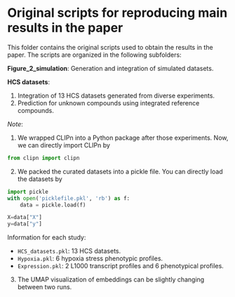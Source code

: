 # Original scripts for reproducing main results in the paper

This folder contains the original scripts used to obtain the results in the paper. The scripts are organized in the following subfolders:

**Figure_2_simulation**: Generation and integration of simulated datasets.

**HCS datasets**: 
1. Integration of 13 HCS datasets generated from diverse experiments.
2. Prediction for unknown compounds using integrated reference compounds.


*Note*: 
1. We wrapped CLIPn into a Python package after those experiments. Now, we can directly import CLIPn by
```python
from clipn import clipn
```
2. We packed the curated datasets into a pickle file. You can directly load the datasets by
```python
import pickle
with open('picklefile.pkl', 'rb') as f:
    data = pickle.load(f)

X=data["X"]
y=data["y"]
```
Information for each study:
- `HCS_datasets.pkl`: 13 HCS datasets.
- `Hypoxia.pkl`: 6 hypoxia stress phenotypic profiles. 
- `Expression.pkl`: 2 L1000 transcript profiles and 6 phenotypical profiles. 


3. The UMAP visualization of embeddings can be slightly changing between two runs.